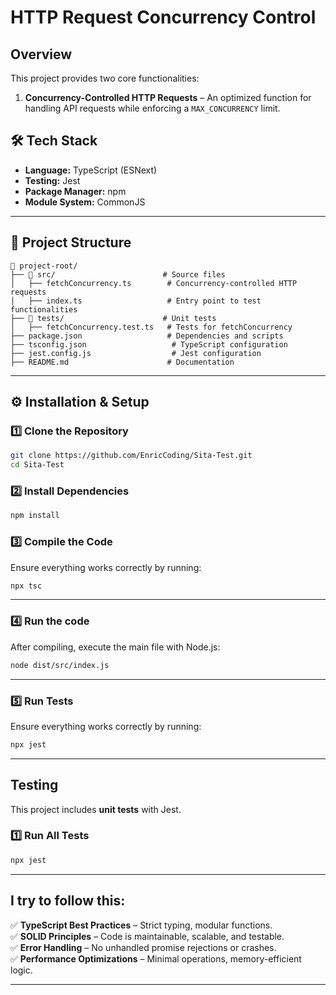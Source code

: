 # HTTP Request Concurrency Control

## Overview

This project provides two core functionalities:

1. **Concurrency-Controlled HTTP Requests** – An optimized function for handling API requests while enforcing a `MAX_CONCURRENCY` limit.

## 🛠️ Tech Stack

- **Language:** TypeScript (ESNext)
- **Testing:** Jest
- **Package Manager:** npm
- **Module System:** CommonJS

---

## 📂 Project Structure

```
📂 project-root/
├── 📂 src/                        # Source files
│   ├── fetchConcurrency.ts        # Concurrency-controlled HTTP requests
│   ├── index.ts                   # Entry point to test functionalities
├── 📂 tests/                      # Unit tests
│   ├── fetchConcurrency.test.ts   # Tests for fetchConcurrency
├── package.json                   # Dependencies and scripts
├── tsconfig.json                   # TypeScript configuration
├── jest.config.js                  # Jest configuration
├── README.md                      # Documentation
```

---

## ⚙️ Installation & Setup

### 1️⃣ Clone the Repository

```sh
git clone https://github.com/EnricCoding/Sita-Test.git
cd Sita-Test
```

### 2️⃣ Install Dependencies

```sh
npm install
```

### 3️⃣ Compile the Code

Ensure everything works correctly by running:

```sh
npx tsc
```

---

### 4️⃣ Run the code

After compiling, execute the main file with Node.js:

```sh
node dist/src/index.js
```

---

### 5️⃣ Run Tests

Ensure everything works correctly by running:

```sh
npx jest
```

---


## Testing

This project includes **unit tests** with Jest.

### 1️⃣ Run All Tests

```sh
npx jest
```

---

## I try to follow this:

✅ **TypeScript Best Practices** – Strict typing, modular functions.  
✅ **SOLID Principles** – Code is maintainable, scalable, and testable.  
✅ **Error Handling** – No unhandled promise rejections or crashes.  
✅ **Performance Optimizations** – Minimal operations, memory-efficient logic.  

---   
